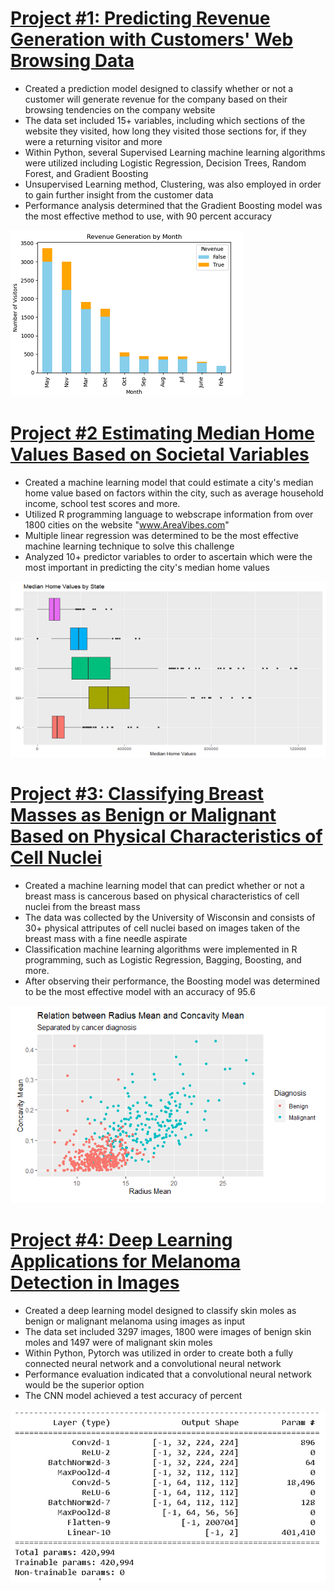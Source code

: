 # [Project #1: Predicting Revenue Generation with Customers' Web Browsing Data](https://github.com/jgmonteirohub/Classifying-Revenue-Generating-Online-Shoppers)
* Created a prediction model designed to classify whether or not a customer will generate revenue for the company based on their browsing tendencies on the company website
* The data set included 15+ variables, including which sections of the website they visited, how long they visited those sections for, if they were a returning visitor and more
* Within Python, several Supervised Learning machine learning algorithms were utilized including Logistic Regression, Decision Trees, Random Forest, and Gradient Boosting
* Unsupervised Learning method, Clustering, was also employed in order to gain further insight from the customer data
* Performance analysis determined that the Gradient Boosting model was the most effective method to use, with 90 percent accuracy 

![](images/revenuebymonth.PNG)

# [Project #2 Estimating Median Home Values Based on Societal Variables](https://github.com/jgmonteirohub/Predicting-Median-Home-Values-With-Societal-Variables)
* Created a machine learning model that could estimate a city's median home value based on factors within the city, such as average household income, school test scores and more. 
* Utilized R programming language to webscrape information from over 1800 cities on the website "www.AreaVibes.com"
* Multiple linear regression was determined to be the most effective machine learning technique to solve this challenge 
* Analyzed 10+ predictor variables to order to ascertain which were the most important in predicting the city's median home values

![](images/medianbystate.PNG)

# [Project #3: Classifying Breast Masses as Benign or Malignant Based on Physical Characteristics of Cell Nuclei](https://github.com/jgmonteirohub/Diagnosing-Breast-Cancer-with-ML-)
* Created a machine learning model that can predict whether or not a breast mass is cancerous based on physical characteristics of cell nuclei from the breast mass
* The data was collected by the University of Wisconsin and consists of 30+ physical attriputes of cell nuclei based on images taken of the breast mass with a fine needle aspirate
* Classification machine learning algorithms were implemented in R programming, such as Logistic Regression, Bagging, Boosting, and more.
* After observing their performance, the Boosting model was determined to be the most effective model with an accuracy of 95.6

![](images/RadiusVsConcavity.PNG)

# [Project #4: Deep Learning Applications for Melanoma Detection in Images](https://github.com/jgmonteirohub/Melanoma-Detection-with-Neural-Networks)
* Created a deep learning model designed to classify skin moles as benign or malignant melanoma using images as input
* The data set included 3297 images, 1800 were images of benign skin moles and 1497 were of malignant skin moles
* Within Python, Pytorch was utilized in order to create both a fully connected neural network and a convolutional neural network
* Performance evaluation indicated that a convolutional neural network would be the superior option
* The CNN model achieved a test accuracy of  percent 

![](images/NNmodel.png)


